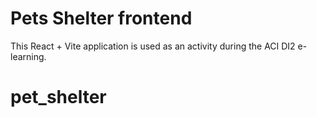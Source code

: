 # Pets Shelter frontend

This React + Vite application is used as an activity during the ACI DI2 e-learning.
# pet_shelter
